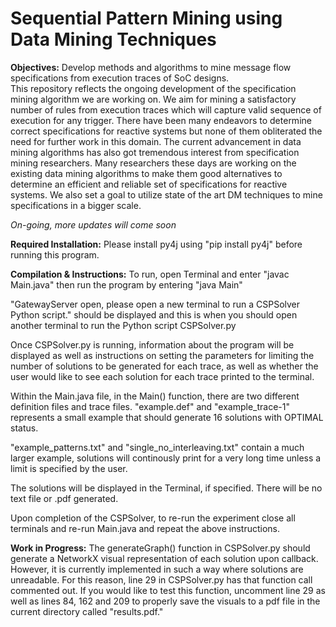 # Sequential Pattern Mining using Data Mining Techniques

**Objectives:** Develop methods and algorithms to mine message flow specifications from execution traces of SoC designs. <br />
This repository reflects the ongoing development of the specification mining algorithm we are working on. We aim for mining a satisfactory number of rules from execution traces which will capture valid sequence of execution for any trigger. There have been many endeavors to determine correct specifications for reactive systems but none of them obliterated the need for further work in this domain. The current advancement in data mining algorithms has also got tremendous interest from specification mining researchers. Many researchers these days are working on the existing data mining algorithms to make them good alternatives to determine an efficient and reliable set of specifications for reactive systems. We also set a goal to utilize state of the art DM techniques to mine specifications in a bigger scale.   

*On-going, more updates will come soon*

**Required Installation:** Please install py4j using "pip install py4j" before running this program.

**Compilation & Instructions:** To run, open Terminal and enter "javac Main.java" then run the program by entering "java Main"

"GatewayServer open, please open a new terminal to run a CSPSolver Python script." should be displayed
and this is when you should open another terminal to run the Python script CSPSolver.py

Once CSPSolver.py is running, information about the program will be displayed as well as instructions on
setting the parameters for limiting the number of solutions to be generated for each trace, as well as whether
the user would like to see each solution for each trace printed to the terminal.

Within the Main.java file, in the Main() function, there are two different definition files and trace files.
"example.def" and "example_trace-1" represents a small example that should generate 16 solutions with OPTIMAL status.

"example_patterns.txt" and "single_no_interleaving.txt" contain a much larger example, solutions will continously print for
a very long time unless a limit is specified by the user.

The solutions will be displayed in the Terminal, if specified. There will be no text file or .pdf generated.

Upon completion of the CSPSolver, to re-run the experiment close all terminals and re-run Main.java and repeat the above instructions.

**Work in Progress:** The generateGraph() function in CSPSolver.py should generate a NetworkX visual representation of each solution upon callback.
However, it is currently implemented in such a way where solutions are unreadable. For this reason, line 29 in CSPSolver.py
has that function call commented out. If you would like to test this function, uncomment line 29 as well as lines 84, 162 and 209 to properly save
the visuals to a pdf file in the current directory called "results.pdf." 
